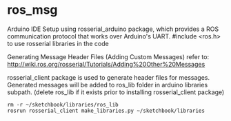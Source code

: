 # ros_msg
Arduino IDE Setup using rosserial_arduino package, which provides a ROS communication protocol that works over Arduino's UART.
    #include <ros.h>
    to use rosserial libraries in the code

Generating Message Header Files (Adding Custom Messages) refer to: http://wiki.ros.org/rosserial/Tutorials/Adding%20Other%20Messages

rosserial_client package is used to generate header files for messages.
Generated messages will be added to ros_lib folder in arduino libraries subpath.
(delete ros_lib  if it exists prior to installing rosserial_client package)

    rm -r ~/sketchbook/libraries/ros_lib
    rosrun rosserial_client make_libraries.py ~/sketchbook/libraries
